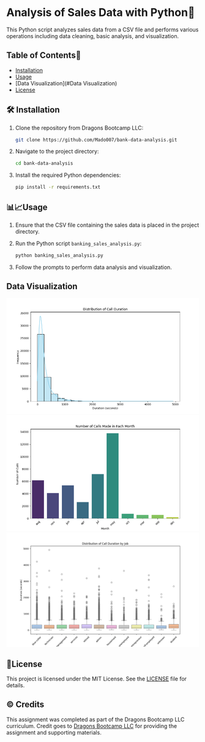 # Analysis of Sales Data with Python🐍

This Python script analyzes sales data from a CSV file and performs various operations including data cleaning, basic analysis, and visualization.


## Table of Contents🧾

- [Installation](#introduction)
- [Usage](#usage)
- [Data Visualization](#Data Visualization)
- [License](#license)


## 🛠️ Installation

1. Clone the repository from Dragons Bootcamp LLC:

    ```bash
    git clone https://github.com/Mado007/bank-data-analysis.git
    ```

2. Navigate to the project directory:

    ```bash
    cd bank-data-analysis
    ```

3. Install the required Python dependencies:

    ```bash
    pip install -r requirements.txt
    ```

## 📊📈Usage

1. Ensure that the CSV file containing the sales data is placed in the project directory.

2. Run the Python script `banking_sales_analysis.py`:

    ```bash
    python banking_sales_analysis.py
    ```

3. Follow the prompts to perform data analysis and visualization.

## Data Visualization
![Distribution of Call Duration](Graph-images/Distribution_of_Call%20Duration.png)
![Numbers of calls in each month](Graph-images/Numbers_of_calls_in%20each%20month.png)
![Distribution of calls](Graph-images/distribution_of_calls.png)


## 🔑License

This project is licensed under the MIT License. See the [LICENSE](LICENSE) file for details.

## © Credits

This assignment was completed as part of the Dragons Bootcamp LLC curriculum. Credit goes to [Dragons Bootcamp LLC](https://github.com/dragonsbootcampllc) for providing the assignment and supporting materials.
